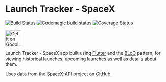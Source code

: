 # Launch Tracker - SpaceX
[![Build Status](https://travis-ci.org/bvdwalt/Launch-Tracker-SpaceX.svg?branch=master)](https://travis-ci.org/bvdwalt/Launch-Tracker-SpaceX)
[![Codemagic build status](https://api.codemagic.io/apps/5ea050d32173e400085811fe/5ea050d32173e400085811fd/status_badge.svg)](https://codemagic.io/apps/5ea050d32173e400085811fe/5ea050d32173e400085811fd/latest_build)
[![Coverage Status](https://coveralls.io/repos/github/bvdwalt/Launch-Tracker-SpaceX/badge.svg?branch=master)](https://coveralls.io/github/bvdwalt/Launch-Tracker-SpaceX?branch=master)

<a href='https://play.google.com/store/apps/details?id=com.bvdwalt.spacex_flights&pcampaignid=pcampaignidMKT-Other-global-all-co-prtnr-py-PartBadge-Mar2515-1'><img height="50" alt='Get it on Google Play' src='https://play.google.com/intl/en_us/badges/static/images/badges/en_badge_web_generic.png'/></a>

Launch Tracker - SpaceX app built using [Flutter](https://github.com/flutter/flutter) and the [BLoC](https://fluttertutorial.in/bloc-pattern-in-flutter/) pattern, for viewing historical launches, upcoming launches as well as details about them. 

Uses data from the [SpaceX-API](https://github.com/r-spacex/SpaceX-API) project on GitHub.
